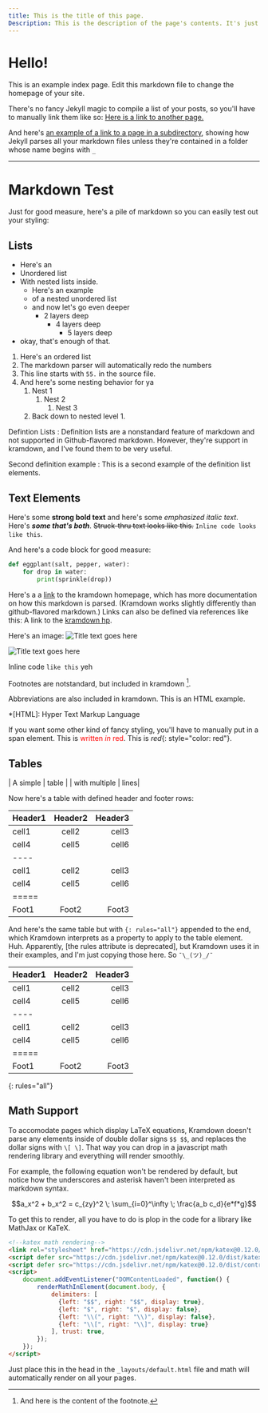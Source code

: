 ```yaml
---
title: This is the title of this page.
Description: This is the description of the page's contents. It's just metadata. It won't show up in the page itself, but will show up in the preview when you share this page on Discord or the like.
---
```


# Hello! 

This is an example index page. 
Edit this markdown file to change the homepage of your site.

There's no fancy Jekyll magic to compile a list of your posts, 
so you'll have to manually link them like so:
[Here is a link to another page.](example-page)

And here's [an example of a link to a page in a subdirectory](subdirectory-example/hello),
showing how Jekyll parses all your markdown files unless they're contained in a folder whose name begins with `_`

---

# Markdown Test

Just for good measure, here's a pile of markdown  so you can easily test out your styling:


## Lists

- Here's an
- Unordered list
- With nested lists inside.
    - Here's an example
    - of a nested unordered list
    - and now let's go even deeper
        - 2 layers deep
            - 4 layers deep
                - 5 layers deep
- okay, that's enough of that.



1. Here's an ordered list
2. The markdown parser will automatically redo the numbers
55. This line starts with `55.` in the source file.
4. And here's some nesting behavior for ya
    1. Nest 1
        1. Nest 2
            1. Nest 3
    1. Back down to nested level 1.



Defintion Lists
: Definition lists are a nonstandard feature of markdown and not supported in Github-flavored markdown. However, they're support in kramdown, and I've found them to be very useful.

Second definition example
: This is a second example of the definition list elements.






## Text Elements

Here's some **strong bold text** and here's some *emphasized italic text*. Here's ***some that's both***. ~~Struck-thru text looks like this.~~ `Inline code looks like this`.

And here's a code block for good measure:

~~~python
def eggplant(salt, pepper, water):
    for drop in water:
        print(sprinkle(drop))
~~~

Here's a a [link](http://kramdown.gettalong.org "title text goes here") to the kramdown homepage, which has more documentation on how this markdown is parsed. (Kramdown works slightly differently than github-flavored markdown.) Links can also be defined via references like this: A link to the [kramdown hp].

[kramdown hp]: http://kramdown.gettalong.org "hp"

Here's an image: ![Title text goes here](bigtestimage.png)

![Title text goes here](bigtestimage.png)

Inline code `like this` yeh

Footnotes are notstandard, but included in kramdown [^1].

[^1]: And here is the content of the footnote.

Abbreviations are also included in kramdown. This is an HTML example.

*[HTML]: Hyper Text Markup Language

If you want some other kind of fancy styling, you'll have to manually put in a span element. This is <span style="color: red">written *in* red</span>.
This is *red*{: style="color: red"}.







## Tables


| A simple | table |
| with multiple | lines|

Now here's a table with defined header and footer rows:

| Header1 | Header2 | Header3 |
|:--------|:-------:|--------:|
| cell1   | cell2   | cell3   |
| cell4   | cell5   | cell6   |
|----
| cell1   | cell2   | cell3   |
| cell4   | cell5   | cell6   |
|=====
| Foot1   | Foot2   | Foot3 |

And here's the same table but with `{: rules="all"}` appended to the end, which Kramdown interprets as a property to apply to the table element. 
Huh. Apparently, [the rules attribute is deprecated], but Kramdown uses it in their examples, and I'm just copying those here. So `¯\_(ツ)_/¯`

| Header1 | Header2 | Header3 |
|:--------|:-------:|--------:|
| cell1   | cell2   | cell3   |
| cell4   | cell5   | cell6   |
|----
| cell1   | cell2   | cell3   |
| cell4   | cell5   | cell6   |
|=====
| Foot1   | Foot2   | Foot3
{: rules="all"}





## Math Support

To accomodate pages which display LaTeX equations, Kramdown doesn't parse any elements inside of double dollar signs `$$ $$`, and replaces the dollar signs with `\[ \]`. That way you can drop in a javascript math rendering library and everything will render smoothly.

For example, the following equation won't be rendered by default, but notice how the underscores and asterisk haven't been interpreted as markdown syntax.

$$a_x^2 + b_x^2 = c_{zy}^2 \; \sum_{i=0}^\infty  \; \frac{a_b c_d}{e*f*g}$$

To get this to render, all you have to do is plop in the code for a library like MathJax or KaTeX. 

~~~html
<!--katex math rendering-->
<link rel="stylesheet" href="https://cdn.jsdelivr.net/npm/katex@0.12.0/dist/katex.min.css" integrity="sha384-AfEj0r4/OFrOo5t7NnNe46zW/tFgW6x/bCJG8FqQCEo3+Aro6EYUG4+cU+KJWu/X" crossorigin="anonymous">
<script defer src="https://cdn.jsdelivr.net/npm/katex@0.12.0/dist/katex.min.js" integrity="sha384-g7c+Jr9ZivxKLnZTDUhnkOnsh30B4H0rpLUpJ4jAIKs4fnJI+sEnkvrMWph2EDg4" crossorigin="anonymous"></script>
<script defer src="https://cdn.jsdelivr.net/npm/katex@0.12.0/dist/contrib/auto-render.min.js" integrity="sha384-mll67QQFJfxn0IYznZYonOWZ644AWYC+Pt2cHqMaRhXVrursRwvLnLaebdGIlYNa" crossorigin="anonymous"></script>
<script>
	document.addEventListener("DOMContentLoaded", function() {
		renderMathInElement(document.body, {
			delimiters: [
			  {left: "$$", right: "$$", display: true},
			  {left: "$", right: "$", display: false},
			  {left: "\\(", right: "\\)", display: false},
			  {left: "\\[", right: "\\]", display: true}
			], trust: true,
		});
	});
</script>
~~~

Just place this in the head in the `_layouts/default.html` file and math will automatically render on all your pages.

